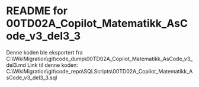 # README for 00TD02A_Copilot_Matematikk_AsCode_v3_del3_3
Denne koden ble eksportert fra C:\WikiMigration\git\code_dump\00TD02A_Copilot_Matematikk_AsCode_v3_del3.md
Link til denne koden: C:\WikiMigration\git\code_repo\SQLScripts\00TD02A_Copilot_Matematikk_AsCode_v3_del3_3.sql

